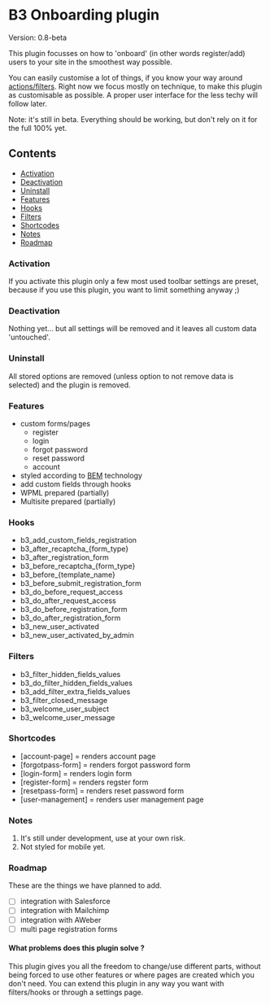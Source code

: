 # B3 Onboarding plugin

Version: 0.8-beta

This plugin focusses on how to 'onboard' (in other words register/add) users to your site in the smoothest way possible.

You can easily customise a lot of things, if you know your way around [actions/filters](https://codex.wordpress.org/Plugin_API/Hooks). Right now we focus mostly on technique, to make this plugin as customisable as possible. A proper user interface for the less techy will follow later.

Note: it's still in beta. Everything should be working, but don't rely on it for the full 100% yet.

## Contents

- [Activation](#activate)
- [Deactivation](#deactivate)
- [Uninstall](#uninstall)
- [Features](#features)
- [Hooks](#hooks)
- [Filters](#filters)
- [Shortcodes](#shortcodes)
- [Notes](#notes)
- [Roadmap](#roadmap)

<a name="activate"></a>
### Activation 

If you activate this plugin only a few most used toolbar settings are preset, because if you use this plugin, you want to limit something anyway ;)

<a name="deactivate"></a>
### Deactivation 

Nothing yet... but all settings will be removed and it leaves all custom data 'untouched'. 

<a name="uninstall"></a>
### Uninstall

All stored options are removed (unless option to not remove data is selected) and the plugin is removed.

<a name="features"></a>
### Features

* custom forms/pages
  * register
  * login
  * forgot password
  * reset password
  * account
* styled according to [BEM](https://en.bem.info) technology
* add custom fields through hooks
* WPML prepared (partially)
* Multisite prepared (partially)


<a name="hooks"></a>
### Hooks

* b3_add_custom_fields_registration
* b3_after_recaptcha_{form_type}
* b3_after_registration_form
* b3_before_recaptcha_{form_type}
* b3_before_{template_name}
* b3_before_submit_registration_form
* b3_do_before_request_access
* b3_do_after_request_access
* b3_do_before_registration_form
* b3_do_after_registration_form
* b3_new_user_activated
* b3_new_user_activated_by_admin

<a name="filters"></a>
### Filters

* b3_filter_hidden_fields_values
* b3_do_filter_hidden_fields_values
* b3_add_filter_extra_fields_values
* b3_filter_closed_message
* b3_welcome_user_subject
* b3_welcome_user_message

<a name="shortcodes"></a>
### Shortcodes
* [account-page] = renders account page
* [forgotpass-form] = renders forgot password form
* [login-form] = renders login form
* [register-form] = renders regster form
* [resetpass-form] = renders reset password form
* [user-management] = renders user management page

<a name="notes"></a>
### Notes
1. It's still under development, use at your own risk.
1. Not styled for mobile yet.

<a name="roadmap"></a>
### Roadmap
These are the things we have planned to add.
* [ ] integration with Salesforce
* [ ] integration with Mailchimp
* [ ] integration with AWeber
* [ ] multi page registration forms

#### What problems does this plugin solve ?

This plugin gives you all the freedom to change/use different parts, without being forced to use other features or where pages are created which you don't need. You can extend this plugin in any way you want with filters/hooks or through a settings page.
